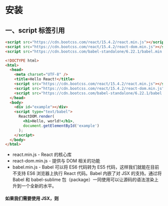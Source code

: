 # 安装
## 一、script 标签引用
```html
<script src="https://cdn.bootcss.com/react/15.4.2/react.min.js"></script>
<script src="https://cdn.bootcss.com/react/15.4.2/react-dom.min.js"></script>
<script src="https://cdn.bootcss.com/babel-standalone/6.22.1/babel.min.js"></script>
```

```html
<!DOCTYPE html>
<html>
  <head>
    <meta charset="UTF-8" />
    <title>Hello React!</title>
    <script src="https://cdn.bootcss.com/react/15.4.2/react.min.js"></script>
    <script src="https://cdn.bootcss.com/react/15.4.2/react-dom.min.js"></script>
    <script src="https://cdn.bootcss.com/babel-standalone/6.22.1/babel.min.js"></script>
  </head>
  <body>
    <div id="example"></div>
    <script type="text/babel">
      ReactDOM.render(
        <h1>Hello, world!</h1>,
        document.getElementById('example')
      );
    </script>
  </body>
</html>
```

* react.min.js - React 的核心库
* react-dom.min.js - 提供与 DOM 相关的功能
* babel.min.js - Babel 可以将 ES6 代码转为 ES5 代码，这样我们就能在目前不支持 ES6 浏览器上执行 React 代码。Babel 内嵌了对 JSX 的支持。通过将 Babel 和 babel-sublime 包（package）一同使用可以让源码的语法渲染上升到一个全新的水平。

#### 如果我们需要使用 JSX，则 <script> 标签的 type 属性需要设置为 text/babel。
## 二、npm 安装
### cnpm 安装
国内使用 npm 速度很慢，你可以使用淘宝定制的 cnpm (gzip 压缩支持) 命令行工具代替默认的 npm:  
  
```
npm install -g cnpm --registry=https://registry.npm.taobao.org
npm config set registry https://registry.npm.taobao.org
npm config get registry
```

### 使用 create-react-app 快速构建 React 开发环境
create-react-app 是来自于 Facebook，通过该命令我们无需配置就能快速构建 React 开发环境  
**create-react-app 自动创建的项目是基于 Webpack + ES6**  

执行以下命令创建项目：  
```
$ cnpm install -g create-react-app
$ create-react-app my-app
$ cd my-app/
$ npm start
```
